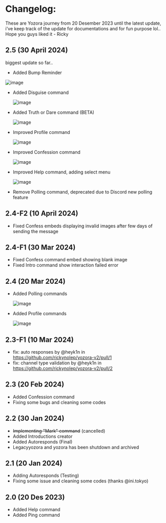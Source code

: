 # Changelog:
These are Yozora journey from 20 Desember 2023 until the latest update, i've keep track of the update for documentations and for fun purpose lol.. Hope you guys liked it - Ricky
## 2.5 (30 April 2024)
biggest update so far..

- Added Bump Reminder
  
![image](https://github.com/rickynolep/Yozora/assets/94543253/d5e892a3-e463-426d-8775-add0c6ea2eb3)
- Added Disguise command

  ![image](https://github.com/rickynolep/Yozora/assets/94543253/269d53f3-fef5-4558-9fe0-54ba59a9a6d7)
- Added Truth or Dare command (BETA)

  ![image](https://github.com/rickynolep/Yozora/assets/94543253/2a66b990-c700-42d9-9c8a-0e53fbeaabf3)
- Improved Profile command
  
  ![image](https://github.com/rickynolep/Yozora/assets/94543253/6627d71b-c7a8-4943-add1-513f1133b3dc)

- Improved Confession command

  ![image](https://github.com/rickynolep/Yozora/assets/94543253/29dbc123-0ae5-46ce-8679-cd41927fa950)
- Improved Help command, adding select menu

  ![image](https://github.com/rickynolep/Yozora/assets/94543253/fd02a779-7853-4afa-b432-c3bca56a4f31)
- Remove Polling command, deprecated due to Discord new polling feature

## 2.4-F2 (10 April 2024)
- Fixed Confess embeds displaying invalid images after few days of sending the message

## 2.4-F1 (30 Mar 2024)
- Fixed Confess command embed showing blank image
- Fixed Intro command show interaction failed error

## 2.4 (20 Mar 2024)
- Added Polling commands
  
   ![image](https://github.com/rickynolep/yozora-v2/assets/94543253/646534b5-9672-4db0-95d9-0ea14b9abe3d)
- Added Profile commands
  
   ![image](https://github.com/rickynolep/yozora-v2/assets/94543253/9fb40495-8cf3-44f0-918e-9a62a31497ab)

## 2.3-F1 (10 Mar 2024)
- fix: auto responses by @heyk1n in https://github.com/rickynolep/yozora-v2/pull/1
- fix: channel type validation by @heyk1n in https://github.com/rickynolep/yozora-v2/pull/2

## 2.3 (20 Feb 2024)
- Added Confession command
- Fixing some bugs and cleaning some codes

## 2.2 (30 Jan 2024)
- ~~Implementing "Mark" command~~ (cancelled)
- Added Introductions creator
- Added Autoresponds (Final)
- Legacyyozora and yozora has been shutdown and archived

## 2.1 (20 Jan 2024)
- Adding Autoresponds (Testing)
- Fixing some issue and cleaning some codes (thanks @ini.tokyo)

## 2.0 (20 Des 2023)
- Added Help command
- Added Ping command
